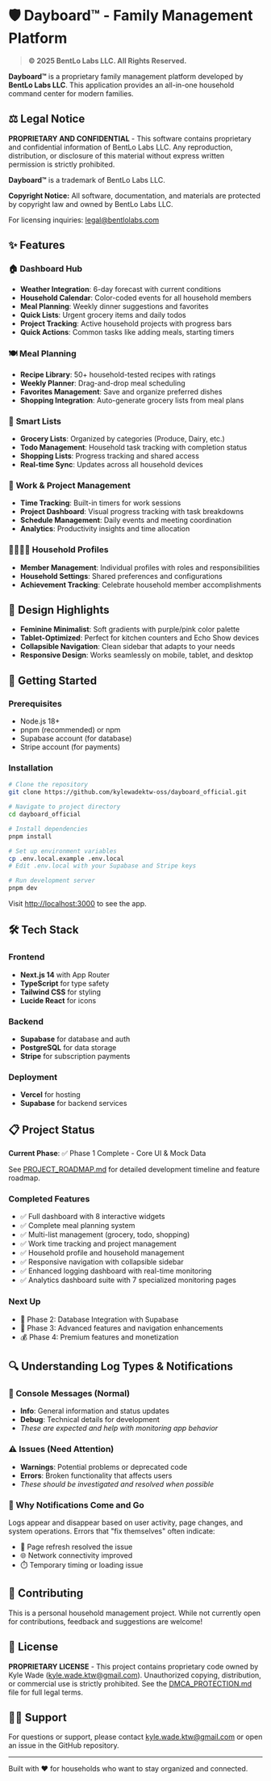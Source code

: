 # 🛡️ Dayboard™ - Family Management Platform

> **© 2025 BentLo Labs LLC. All Rights Reserved.**

**Dayboard™** is a proprietary family management platform developed by **BentLo Labs LLC**. This application provides an all-in-one household command center for modern families.

## ⚖️ Legal Notice

**PROPRIETARY AND CONFIDENTIAL** - This software contains proprietary and confidential information of BentLo Labs LLC. Any reproduction, distribution, or disclosure of this material without express written permission is strictly prohibited.

**Dayboard™** is a trademark of BentLo Labs LLC.

**Copyright Notice:** All software, documentation, and materials are protected by copyright law and owned by BentLo Labs LLC.

For licensing inquiries: legal@bentlolabs.com

## ✨ Features

### 🏠 **Dashboard Hub**

- **Weather Integration**: 6-day forecast with current conditions
- **Household Calendar**: Color-coded events for all household members
- **Meal Planning**: Weekly dinner suggestions and favorites
- **Quick Lists**: Urgent grocery items and daily todos
- **Project Tracking**: Active household projects with progress bars
- **Quick Actions**: Common tasks like adding meals, starting timers

### 🍽️ **Meal Planning**

- **Recipe Library**: 50+ household-tested recipes with ratings
- **Weekly Planner**: Drag-and-drop meal scheduling
- **Favorites Management**: Save and organize preferred dishes
- **Shopping Integration**: Auto-generate grocery lists from meal plans

### 📝 **Smart Lists**

- **Grocery Lists**: Organized by categories (Produce, Dairy, etc.)
- **Todo Management**: Household task tracking with completion status
- **Shopping Lists**: Progress tracking and shared access
- **Real-time Sync**: Updates across all household devices

### 💼 **Work & Project Management**

- **Time Tracking**: Built-in timers for work sessions
- **Project Dashboard**: Visual progress tracking with task breakdowns
- **Schedule Management**: Daily events and meeting coordination
- **Analytics**: Productivity insights and time allocation

### 👨‍👩‍👧‍👦 **Household Profiles**

- **Member Management**: Individual profiles with roles and responsibilities
- **Household Settings**: Shared preferences and configurations
- **Achievement Tracking**: Celebrate household member accomplishments

## 🎨 Design Highlights

- **Feminine Minimalist**: Soft gradients with purple/pink color palette
- **Tablet-Optimized**: Perfect for kitchen counters and Echo Show devices
- **Collapsible Navigation**: Clean sidebar that adapts to your needs
- **Responsive Design**: Works seamlessly on mobile, tablet, and desktop

## 🚀 Getting Started

### Prerequisites

- Node.js 18+
- pnpm (recommended) or npm
- Supabase account (for database)
- Stripe account (for payments)

### Installation

```bash
# Clone the repository
git clone https://github.com/kylewadektw-oss/dayboard_official.git

# Navigate to project directory
cd dayboard_official

# Install dependencies
pnpm install

# Set up environment variables
cp .env.local.example .env.local
# Edit .env.local with your Supabase and Stripe keys

# Run development server
pnpm dev
```

Visit [http://localhost:3000](http://localhost:3000) to see the app.

## 🛠️ Tech Stack

### Frontend

- **Next.js 14** with App Router
- **TypeScript** for type safety
- **Tailwind CSS** for styling
- **Lucide React** for icons

### Backend

- **Supabase** for database and auth
- **PostgreSQL** for data storage
- **Stripe** for subscription payments

### Deployment

- **Vercel** for hosting
- **Supabase** for backend services

## 📋 Project Status

**Current Phase**: ✅ Phase 1 Complete - Core UI & Mock Data

See [PROJECT_ROADMAP.md](./PROJECT_ROADMAP.md) for detailed development timeline and feature roadmap.

### Completed Features

- ✅ Full dashboard with 8 interactive widgets
- ✅ Complete meal planning system
- ✅ Multi-list management (grocery, todo, shopping)
- ✅ Work time tracking and project management
- ✅ Household profile and household management
- ✅ Responsive navigation with collapsible sidebar
- ✅ Enhanced logging dashboard with real-time monitoring
- ✅ Analytics dashboard suite with 7 specialized monitoring pages

### Next Up

- 🚧 Phase 2: Database Integration with Supabase
- 📅 Phase 3: Advanced features and navigation enhancements
- 💰 Phase 4: Premium features and monetization

## 🔍 Understanding Log Types & Notifications

### 💬 Console Messages (Normal)

- **Info**: General information and status updates
- **Debug**: Technical details for development
- _These are expected and help with monitoring app behavior_

### ⚠️ Issues (Need Attention)

- **Warnings**: Potential problems or deprecated code
- **Errors**: Broken functionality that affects users
- _These should be investigated and resolved when possible_

### 🔄 Why Notifications Come and Go

Logs appear and disappear based on user activity, page changes, and system operations. Errors that "fix themselves" often indicate:

- 🔄 Page refresh resolved the issue
- 🌐 Network connectivity improved
- ⏱️ Temporary timing or loading issue

## 🤝 Contributing

This is a personal household management project. While not currently open for contributions, feedback and suggestions are welcome!

## 📄 License

**PROPRIETARY LICENSE** - This project contains proprietary code owned by Kyle Wade (kyle.wade.ktw@gmail.com). Unauthorized copying, distribution, or commercial use is strictly prohibited. See the [DMCA_PROTECTION.md](DMCA_PROTECTION.md) file for full legal terms.

## 🙋‍♀️ Support

For questions or support, please contact kyle.wade.ktw@gmail.com or open an issue in the GitHub repository.

---

Built with ❤️ for households who want to stay organized and connected.
